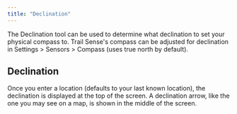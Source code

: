 ```yaml
---
title: "Declination"
---
```


The Declination tool can be used to determine what declination to set your physical compass to. Trail Sense's compass can be adjusted for declination in Settings > Sensors > Compass (uses true north by default).

## Declination
Once you enter a location (defaults to your last known location), the declination is displayed at the top of the screen. A declination arrow, like the one you may see on a map, is shown in the middle of the screen.

